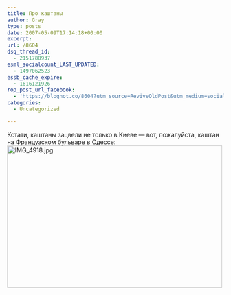 ```yaml
---
title: Про каштаны
author: Gray
type: posts
date: 2007-05-09T17:14:18+00:00
excerpt:
url: /8604
dsq_thread_id:
  - 2151788937
esml_socialcount_LAST_UPDATED:
  - 1497062523
essb_cache_expire:
  - 1616121926
rop_post_url_facebook:
  - 'https://blognot.co/8604?utm_source=ReviveOldPost&utm_medium=social&utm_campaign=ReviveOldPost'
categories:
  - Uncategorized

---
```








Кстати, каштаны зацвели не только в Киеве &#8212; вот, пожалуйста, каштан на Французском бульваре в Одессе:  
[<img src="http://img.fotki.yandex.ru/get/gray7400.26/0_8da_92ea2b4d_L" width="500" height="332" alt="IMG_4918.jpg" border="0" />][1]

 [1]: http://fotki.yandex.ru/users/gray7400/view/2266/